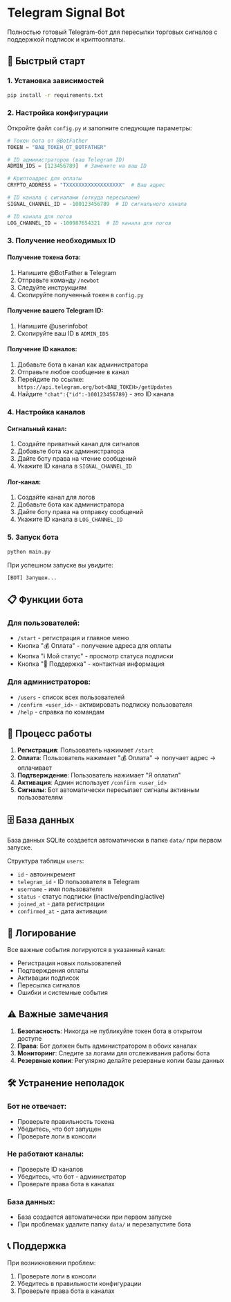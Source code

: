 # Telegram Signal Bot

Полностью готовый Telegram-бот для пересылки торговых сигналов с поддержкой подписок и криптооплаты.

## 🚀 Быстрый старт

### 1. Установка зависимостей

```bash
pip install -r requirements.txt
```

### 2. Настройка конфигурации

Откройте файл `config.py` и заполните следующие параметры:

```python
# Токен бота от @BotFather
TOKEN = "ВАШ_ТОКЕН_ОТ_BOTFATHER"

# ID администраторов (ваш Telegram ID)
ADMIN_IDS = [123456789]  # Замените на ваш ID

# Криптоадрес для оплаты
CRYPTO_ADDRESS = "TXXXXXXXXXXXXXXXXXX"  # Ваш адрес

# ID канала с сигналами (откуда пересылаем)
SIGNAL_CHANNEL_ID = -100123456789  # ID сигнального канала

# ID канала для логов
LOG_CHANNEL_ID = -100987654321  # ID канала для логов
```

### 3. Получение необходимых ID

#### Получение токена бота:
1. Напишите @BotFather в Telegram
2. Отправьте команду `/newbot`
3. Следуйте инструкциям
4. Скопируйте полученный токен в `config.py`

#### Получение вашего Telegram ID:
1. Напишите @userinfobot
2. Скопируйте ваш ID в `ADMIN_IDS`

#### Получение ID каналов:
1. Добавьте бота в канал как администратора
2. Отправьте любое сообщение в канал
3. Перейдите по ссылке: `https://api.telegram.org/bot<ВАШ_ТОКЕН>/getUpdates`
4. Найдите `"chat":{"id":-100123456789}` - это ID канала

### 4. Настройка каналов

#### Сигнальный канал:
1. Создайте приватный канал для сигналов
2. Добавьте бота как администратора
3. Дайте боту права на чтение сообщений
4. Укажите ID канала в `SIGNAL_CHANNEL_ID`

#### Лог-канал:
1. Создайте канал для логов
2. Добавьте бота как администратора
3. Дайте боту права на отправку сообщений
4. Укажите ID канала в `LOG_CHANNEL_ID`

### 5. Запуск бота

```bash
python main.py
```

При успешном запуске вы увидите:
```
[BOT] Запущен...
```

## 📋 Функции бота

### Для пользователей:
- `/start` - регистрация и главное меню
- Кнопка "💰 Оплата" - получение адреса для оплаты
- Кнопка "ℹ️ Мой статус" - просмотр статуса подписки
- Кнопка "🧾 Поддержка" - контактная информация

### Для администраторов:
- `/users` - список всех пользователей
- `/confirm <user_id>` - активировать подписку пользователя
- `/help` - справка по командам

## 🔄 Процесс работы

1. **Регистрация**: Пользователь нажимает `/start`
2. **Оплата**: Пользователь нажимает "💰 Оплата" → получает адрес → оплачивает
3. **Подтверждение**: Пользователь нажимает "Я оплатил"
4. **Активация**: Админ использует `/confirm <user_id>`
5. **Сигналы**: Бот автоматически пересылает сигналы активным пользователям

## 🗄️ База данных

База данных SQLite создается автоматически в папке `data/` при первом запуске.

Структура таблицы `users`:
- `id` - автоинкремент
- `telegram_id` - ID пользователя в Telegram
- `username` - имя пользователя
- `status` - статус подписки (inactive/pending/active)
- `joined_at` - дата регистрации
- `confirmed_at` - дата активации

## 📝 Логирование

Все важные события логируются в указанный канал:
- Регистрация новых пользователей
- Подтверждения оплаты
- Активации подписок
- Пересылка сигналов
- Ошибки и системные события

## ⚠️ Важные замечания

1. **Безопасность**: Никогда не публикуйте токен бота в открытом доступе
2. **Права**: Бот должен быть администратором в обоих каналах
3. **Мониторинг**: Следите за логами для отслеживания работы бота
4. **Резервные копии**: Регулярно делайте резервные копии базы данных

## 🛠️ Устранение неполадок

### Бот не отвечает:
- Проверьте правильность токена
- Убедитесь, что бот запущен
- Проверьте логи в консоли

### Не работают каналы:
- Проверьте ID каналов
- Убедитесь, что бот - администратор
- Проверьте права бота в каналах

### База данных:
- База создается автоматически при первом запуске
- При проблемах удалите папку `data/` и перезапустите бота

## 📞 Поддержка

При возникновении проблем:
1. Проверьте логи в консоли
2. Убедитесь в правильности конфигурации
3. Проверьте права бота в каналах
